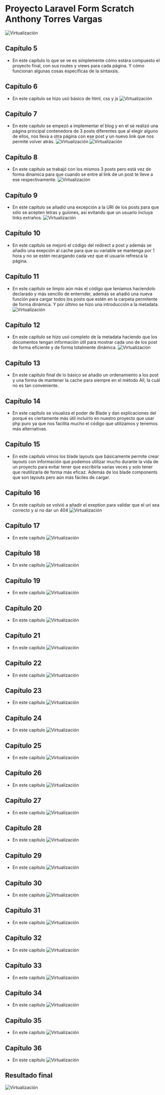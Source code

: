 # Proyecto Laravel Form Scratch Anthony Torres Vargas

![Virtualización](./images/header.png)

## Capítulo 5
- En este capítulo lo que se ve es simplemente cómo estára compuesto el proyecto final, con sus routes y views para cada página. Y cómo funcionan algunas cosas especificas de la síntaxsis.

## Capítulo 6
- En este capítulo se hizo usó básico de html, css y js
![Virtualización](./images/cap6.png)

## Capítulo 7
- En este capítulo se empezó a implementar el blog y en el se realizó una página principal contenedora de 3 posts diferentes que al elegir alguno de ellos, nos lleva a otra página con ese post y un nuevo link que nos permité volver atrás.
![Virtualización](./images/cap7-1.png)
![Virtualización](./images/cap7-2.png)

## Capítulo 8
- En este capítulo se trabajó con los mismos 3 posts pero está vez de forma dinamica para que cuando se entre al link de un post te lleve a ese respectivamente.
![Virtualización](./images/cap8.png)

## Capítulo 9
- En este capítulo se añadió una excepción a la URI de los posts para que sólo se acepten letras y guíones, así evitando que un usuario incluya links extraños.
![Virtualización](./images/cap9.png)

## Capítulo 10
- En este capítulo se mejoró el código del redirect a post y además se añadio una exepción al cache para que su variable se mantenga por 1 hora y no se estén recargando cada vez que el usuario refresca la página.

## Capítulo 11
- En este capítulo se limpio aún más el código que teníamos haciendolo declarado y más sencillo de enternder, además se añadió una nueva función para cargar todos los posts que estén en la carpeta permitente de forma dinámica. Y por último se hizo una introducción a la metadata.
![Virtualización](./images/cap11.png)

## Capítulo 12
- En este capítulo se hizo usó completo de la metadata haciendo que los documentos tengan información útil para mostrar cada uno de los post de forma eficiente y de forma totalmente dinámica.
![Virtualización](./images/cap12.png)

## Capítulo 13
- En este capítulo final de lo básico se añadio un ordenamiento a los post y una forma de mantener la cache para siempre en el método All, la cuál no es tan conveniente.

## Capítulo 14
- En este capítulo se visualiza el poder de Blade y dan explicaciones del porqué es ciertamente más útil incluirlo en nuestro proyecto que usar php puro ya que nos facilita mucho el código que utilizamos y tenemos más alternativas.

## Capítulo 15
- En este capítulo vimos los blade layouts que básicamente permite crear layouts con información que podemos utilizar mucho durante la vida de un proyecto para evitar tener que escribirla varias veces y solo tener que reutilizarla de forma más eficaz. Además de los blade components que son layouts pero aún más fáciles de cargar.

## Capítulo 16
- En este capítulo se volvió a añadir el exeption para validar que el uri sea correcto y si no dar un 404
![Virtualización](./images/cap16.png)

## Capítulo 17
- En este capítulo 
![Virtualización](./images/final.png)

## Capítulo 18
- En este capítulo 
![Virtualización](./images/final.png)

## Capítulo 19
- En este capítulo 
![Virtualización](./images/final.png)

## Capítulo 20
- En este capítulo 
![Virtualización](./images/final.png)

## Capítulo 21
- En este capítulo 
![Virtualización](./images/final.png)

## Capítulo 22
- En este capítulo 
![Virtualización](./images/final.png)

## Capítulo 23
- En este capítulo 
![Virtualización](./images/final.png)

## Capítulo 24
- En este capítulo 
![Virtualización](./images/final.png)

## Capítulo 25
- En este capítulo 
![Virtualización](./images/final.png)

## Capítulo 26
- En este capítulo 
![Virtualización](./images/final.png)

## Capítulo 27
- En este capítulo 
![Virtualización](./images/final.png)

## Capítulo 28
- En este capítulo 
![Virtualización](./images/final.png)

## Capítulo 29
- En este capítulo 
![Virtualización](./images/final.png)

## Capítulo 30
- En este capítulo 
![Virtualización](./images/final.png)

## Capítulo 31
- En este capítulo 
![Virtualización](./images/final.png)

## Capítulo 32
- En este capítulo 
![Virtualización](./images/final.png)

## Capítulo 33
- En este capítulo 
![Virtualización](./images/final.png)

## Capítulo 34
- En este capítulo 
![Virtualización](./images/final.png)

## Capítulo 35
- En este capítulo 
![Virtualización](./images/final.png)

## Capítulo 36
- En este capítulo 
![Virtualización](./images/final.png)

## Resultado final
![Virtualización](./images/final.png)